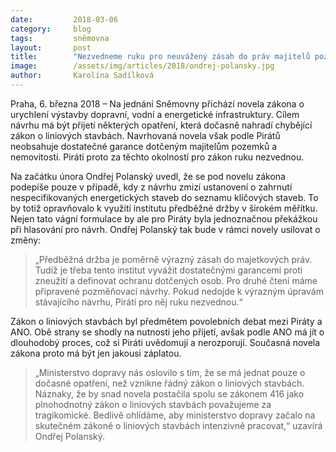 ```yaml
---
date:         2018-03-06
category:     blog
tags:         sněmovna
layout:       post
title:        "Nezvedneme ruku pro neuvážený zásah do práv majitelů pozemků, říká Pirát Polanský"
image:        /assets/img/articles/2018/ondrej-polansky.jpg
author:       Karolína Sadílková
---
```


Praha, 6. března 2018 – Na jednání Sněmovny přichází novela zákona o urychlení výstavby dopravní, vodní a energetické infrastruktury. Cílem návrhu má být přijetí některých opatření, která dočasně nahradí chybějící zákon o liniových stavbách. Navrhovaná novela však podle Pirátů neobsahuje dostatečné garance dotčeným majitelům pozemků a nemovitostí. Piráti proto za těchto okolností pro zákon ruku nezvednou.

Na začátku února Ondřej Polanský uvedl, že se pod novelu zákona podepíše pouze v případě, kdy z návrhu zmizí ustanovení o zahrnutí nespecifikovaných energetických staveb do seznamu klíčových staveb. To by totiž opravňovalo k využití institutu předběžné držby v širokém měřítku. Nejen tato vágní formulace by ale pro Piráty byla jednoznačnou překážkou při hlasování pro návrh. Ondřej Polanský tak bude v rámci novely usilovat o změny: 

> „Předběžná držba je poměrně výrazný zásah do majetkových práv. Tudíž je třeba tento institut vyvážit dostatečnými garancemi proti zneužití a definovat ochranu dotčených osob. Pro druhé čtení máme připravené pozměňovací návrhy. Pokud nedojde k výrazným úpravám stávajícího návrhu, Piráti pro něj ruku nezvednou.“

Zákon o liniových stavbách byl předmětem povolebních debat mezi Piráty a ANO. Obě strany se shodly na nutnosti jeho přijetí, avšak podle ANO má jít o dlouhodobý proces, což si Piráti uvědomují a nerozporují. Současná novela zákona proto má být jen jakousi záplatou. 

> „Ministerstvo dopravy nás oslovilo s tím, že se má jednat pouze o dočasné opatření, než vznikne řádný zákon o liniových stavbách. Náznaky, že by snad novela postačila spolu se zákonem 416 jako plnohodnotný zákon o liniových stavbách považujeme za tragikomické. Bedlivě ohlídáme, aby ministerstvo dopravy začalo na skutečném zákoně o liniových stavbách intenzivně pracovat,“ uzavírá Ondřej Polanský.
